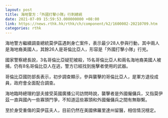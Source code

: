 ```yaml
---
layout: post
title: 海地警方：「外國打擊小隊」行刺總統
date: 2021-07-09 15:59:53.000000000 +08:00
link: https://news.rthk.hk/rthk/ch/component/k2/1600002-20210709.htm
categories: rthk
---
```


海地警方繼續調查總統莫伊茲遇刺身亡案件，表示最少28人參與行動，其中兩人是海地裔美國人，其餘26人是哥倫比亞人，形容是「外國打擊小隊」行兇。

國家警察總長說，3名哥倫比亞疑犯被殺，15名哥倫比亞人和兩名海地裔美國人被捕，仍有8名哥倫比亞人在逃，警方已經找到施擊者使用的武器。

哥倫比亞國防部長表示，初步調查顯示，參與襲擊的哥倫比亞人，是軍方退役成員，政府會全面配合調查。

海地臨時總理約瑟夫接受英國廣播公司訪問時說，襲擊者是外國僱傭兵，又指莫伊茲一直與國內一些寡頭鬥爭，不知道這些寡頭和外國僱傭兵之間有無聯繫。

至於身受重傷的莫伊茲夫人，目前仍然在美國佛羅里達州留醫，相信情況穩定。

